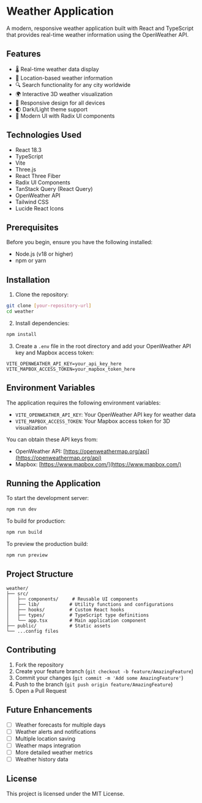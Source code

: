 # Weather Application

A modern, responsive weather application built with React and TypeScript that provides real-time weather information using the OpenWeather API.

## Features

- 🌡️ Real-time weather data display
- 📍 Location-based weather information
- 🔍 Search functionality for any city worldwide
- 🌍 Interactive 3D weather visualization
- 📱 Responsive design for all devices
- 🌓 Dark/Light theme support
- 🎨 Modern UI with Radix UI components

## Technologies Used

- React 18.3
- TypeScript
- Vite
- Three.js
- React Three Fiber
- Radix UI Components
- TanStack Query (React Query)
- OpenWeather API
- Tailwind CSS
- Lucide React Icons

## Prerequisites

Before you begin, ensure you have the following installed:

- Node.js (v18 or higher)
- npm or yarn

## Installation

1. Clone the repository:

```bash
git clone [your-repository-url]
cd weather
```

2. Install dependencies:

```bash
npm install
```

3. Create a `.env` file in the root directory and add your OpenWeather API key and Mapbox access token:

```env
VITE_OPENWEATHER_API_KEY=your_api_key_here
VITE_MAPBOX_ACCESS_TOKEN=your_mapbox_token_here
```

## Environment Variables

The application requires the following environment variables:

- `VITE_OPENWEATHER_API_KEY`: Your OpenWeather API key for weather data
- `VITE_MAPBOX_ACCESS_TOKEN`: Your Mapbox access token for 3D visualization

You can obtain these API keys from:

- OpenWeather API: [https://openweathermap.org/api](https://openweathermap.org/api)
- Mapbox: [https://www.mapbox.com/](https://www.mapbox.com/)

## Running the Application

To start the development server:

```bash
npm run dev
```

To build for production:

```bash
npm run build
```

To preview the production build:

```bash
npm run preview
```

## Project Structure

```
weather/
├── src/
│   ├── components/     # Reusable UI components
│   ├── lib/           # Utility functions and configurations
│   ├── hooks/         # Custom React hooks
│   ├── types/         # TypeScript type definitions
│   └── app.tsx        # Main application component
├── public/            # Static assets
└── ...config files
```

## Contributing

1. Fork the repository
2. Create your feature branch (`git checkout -b feature/AmazingFeature`)
3. Commit your changes (`git commit -m 'Add some AmazingFeature'`)
4. Push to the branch (`git push origin feature/AmazingFeature`)
5. Open a Pull Request

## Future Enhancements

- [ ] Weather forecasts for multiple days
- [ ] Weather alerts and notifications
- [ ] Multiple location saving
- [ ] Weather maps integration
- [ ] More detailed weather metrics
- [ ] Weather history data

## License

This project is licensed under the MIT License.
